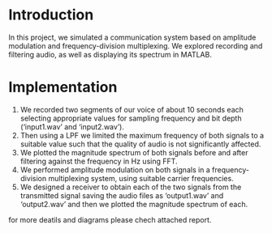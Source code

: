 # Introduction
In this project, we simulated a communication system based on amplitude modulation and
frequency-division multiplexing. We explored recording and filtering audio, as well as
displaying its spectrum in MATLAB.
# Implementation
1) We recorded two segments of our voice of about 10 seconds each selecting appropriate
values for sampling frequency and bit depth (‘input1.wav’ and ‘input2.wav’).
2) Then using a LPF we limited the maximum frequency of both signals to a suitable value
such that the quality of audio is not significantly affected.
3) We plotted the magnitude spectrum of both signals before and after filtering against the frequency in
Hz using FFT.
4) We performed amplitude modulation on both signals in a frequency-division multiplexing system,
using suitable carrier frequencies.
5) We designed a receiver to obtain each of the two signals from the transmitted signal saving the audio
files as ‘output1.wav’ and ‘output2.wav’ and then we plotted the magnitude spectrum of each.

for more deatils and diagrams please chech attached report.

